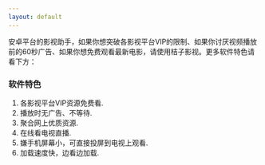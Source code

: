 ```yaml
---
layout: default
---
```


安卓平台的影视助手，如果你想突破各影视平台VIP的限制、如果你讨厌视频播放前的60秒广告、如果你想免费观看最新电影，请使用桔子影视。更多软件特色请看下方：

### 软件特色

1.  各影视平台VIP资源免费看.
2.  播放时无广告、不等待.
3.  聚合网上优质资源.
4.  在线看电视直播.
5.  嫌手机屏幕小，可直接投屏到电视上观看.
6.  加载速度快，边看边加载.
<div style="display:none;" id="wechat" value="aaa"/> 
### 扫码下载

![二维码](assets/img/erw.png)
<br>请用浏览器扫码下载，微信无法下载。该软件仅支持安卓，不支持苹果手机


### 软件信息

|     | 手机版  | TV版  |
|  ----  | ----  | ----  |
| 大小  | 6.22M | 6.45M |
| 最新版本  | 2.3.9 | 1.3.1 |
| 更新时间  | 2021-6-8 | 2021-10-21 |
